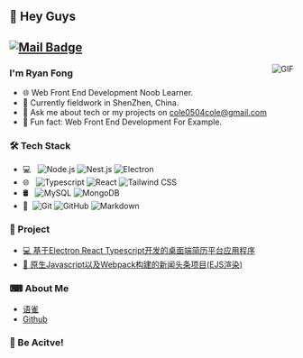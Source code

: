 ## 👋 Hey Guys 
[![Mail Badge](https://img.shields.io/badge/-cole0504cole@gmail.com-c14438?style=flat&logo=Gmail&logoColor=white&link=mailto:cole0504cole@gmail.com)](mailto:cole0504cole@gmail.com)
---
<img align="right" alt="GIF" src="https://c.tenor.com/Dq8nm__4of0AAAAC/gimme-code-gimme.gif" />

### I'm Ryan Fong

- 🌐 Web Front End Development Noob Learner.
- 🌱 Currently fieldwork in ShenZhen, China.
- 💬 Ask me about tech or my projects on [cole0504cole@gmail.com](mailto:cole0504cole@gmail.com)
- 🚀 Fun fact: Web Front End Development For Example.

### 🛠 Tech Stack

- 💻 &#160; ![Node.js](https://img.shields.io/badge/-Node.js-333333?style=flat&logo=node.js)
![Nest.js](https://img.shields.io/badge/-Nest.js-333333?style=flat&logo=nestjs&logoColor=E0234E)
![Electron](https://img.shields.io/badge/-Electron-333333?style=flat&logo=electron&logoColor=9EE9F8)
- 🌐 &#160; ![Typescript](https://img.shields.io/badge/-Typescript-333333?style=flat&logo=Typescript)
![React](https://img.shields.io/badge/-React-333333?style=flat&logo=react)
![Tailwind CSS](https://img.shields.io/badge/-tailwindcss-333333?style=flat&logo=tailwindcss)
- 🛢 &#160; ![MySQL](https://img.shields.io/badge/-MySQL-333333?style=flat&logo=mysql)
![MongoDB](https://img.shields.io/badge/-MongoDB-333333?style=flat&logo=mongodb)
- 🔧 &#160;![Git](https://img.shields.io/badge/-Git-333333?style=flat&logo=git)
![GitHub](https://img.shields.io/badge/-GitHub-333333?style=flat&logo=github)
![Markdown](https://img.shields.io/badge/-Markdown-333333?style=flat&logo=markdown)

### 📁 Project
- [💻 基于Electron React Typescript开发的桌面端简历平台应用程序](https://github.com/Leon0827/Electron-ResumeMook)
- [📰 原生Javascript以及Webpack构建的新闻头条项目(EJS渲染)](https://github.com/Leon0827/Javascript-ES6-Webpack-Kankan-News)

### ⌨ About Me
- [语雀](https://www.yuque.com/miumiu-9zilm/curiosity)
- [Github](https://github.com/Leon0827)

### 💪 Be Acitve!

